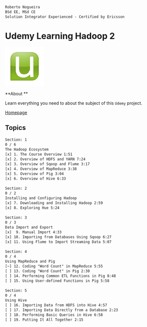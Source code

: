 ```
Roberto Nogueira  
BSd EE, MSd CE
Solution Integrator Experienced - Certified by Ericsson
```
# Udemy Learning Hadoop 2

![udemy image](images/udemy.png)

**About **

Learn everything you need to about the subject of this `Udemy` project.

[Homepage](https://www.udemy.com/learning-hadoop-2/learn/v4/content)

## Topics
```
Section: 1
0 / 6
The Hadoop Ecosystem
[x] 1. The Course Overview 1:51
[x] 2. Overview of HDFS and YARN 7:24
[x] 3. Overview of Sqoop and Flume 3:17
[x] 4. Overview of MapReduce 3:38
[x] 5. Overview of Pig 3:04
[x] 6. Overview of Hive 6:33

Section: 2
0 / 2
Installing and Configuring Hadoop
[x] 7. Downloading and Installing Hadoop 2:59
[x] 8. Exploring Hue 5:24

Section: 3
0 / 3
Data Import and Export
[x]  9. Manual Import 4:33
[x] 10. Importing from Databases Using Sqoop 6:27
[x] 11. Using Flume to Import Streaming Data 5:07

Section: 4
0 / 4
Using MapReduce and Pig
[~] 12. Coding "Word Count" in MapReduce 5:55
[ ] 13. Coding "Word Count" in Pig 2:30
[ ] 14. Performing Common ETL Functions in Pig 8:48
[ ] 15. Using User-defined Functions in Pig 5:58

Section: 5
0 / 4
Using Hive
[ ] 16. Importing Data from HDFS into Hive 4:57
[ ] 17. Importing Data Directly from a Database 2:23
[ ] 18. Performing Basic Queries in Hive 6:58
[ ] 19. Putting It All Together 2:15
```
